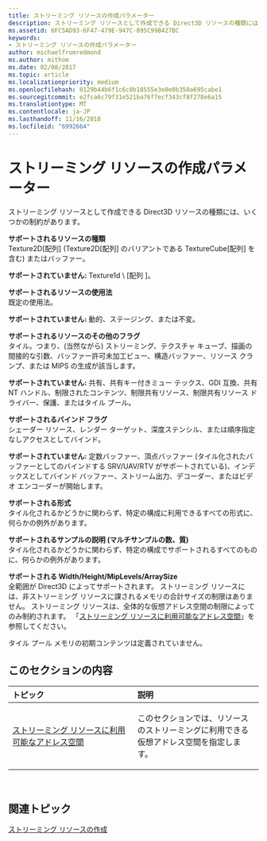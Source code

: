 ```yaml
---
title: ストリーミング リソースの作成パラメーター
description: ストリーミング リソースとして作成できる Direct3D リソースの種類には、いくつかの制約があります。
ms.assetid: 6FC5AD93-6F47-479E-947C-895C99B427BC
keywords:
- ストリーミング リソースの作成パラメーター
author: michaelfromredmond
ms.author: mithom
ms.date: 02/08/2017
ms.topic: article
ms.localizationpriority: medium
ms.openlocfilehash: 0129b44b6f1c6c8b18555e3e0e0b350a695cabe1
ms.sourcegitcommit: e2fca6c79f31e521ba76f7ecf343cf8f278e6a15
ms.translationtype: MT
ms.contentlocale: ja-JP
ms.lasthandoff: 11/16/2018
ms.locfileid: "6992664"
---
```

# <a name="streaming-resource-creation-parameters"></a>ストリーミング リソースの作成パラメーター


ストリーミング リソースとして作成できる Direct3D リソースの種類には、いくつかの制約があります。

<span id="Supported-Resource-Type"></span><span id="supported-resource-type"></span><span id="SUPPORTED-RESOURCE-TYPE"></span>**サポートされるリソースの種類**  
Texture2D\[配列\] (Texture2D\[配列\] のバリアントである TextureCube\[配列\] を含む) またはバッファー。

**サポートされていません:** Texture1d \ [配列 \]。

<span id="Supported-Resource-Usage"></span><span id="supported-resource-usage"></span><span id="SUPPORTED-RESOURCE-USAGE"></span>**サポートされるリソースの使用法**  
既定の使用法。

**サポートされていません:** 動的、ステージング、または不変。

<span id="Supported-Resource-Misc-Flags"></span><span id="supported-resource-misc-flags"></span><span id="SUPPORTED-RESOURCE-MISC-FLAGS"></span>**サポートされるリソースのその他のフラグ**  
タイル。つまり、(当然ながら) ストリーミング、テクスチャ キューブ、描画の間接的な引数、バッファー許可未加工ビュー、構造バッファー、リソース クランプ、または MIPS の生成が該当します。

**サポートされていません:** 共有、共有キー付きミュー テックス、GDI 互換、共有 NT ハンドル、制限されたコンテンツ、制限共有リソース、制限共有リソース ドライバー、保護、またはタイル プール。

<span id="Supported-Bind-Flags"></span><span id="supported-bind-flags"></span><span id="SUPPORTED-BIND-FLAGS"></span>**サポートされるバインド フラグ**  
シェーダー リソース、レンダー ターゲット、深度ステンシル、または順序指定なしアクセスとしてバインド。

**サポートされていません:** 定数バッファー、頂点バッファー (タイル化されたバッファーとしてのバインドする SRV/UAV/RTV がサポートされている)、インデックスとしてバインド バッファー、ストリーム出力、デコーダー、またはビデオ エンコーダーが開始します。

<span id="Supported-Formats"></span><span id="supported-formats"></span><span id="SUPPORTED-FORMATS"></span>**サポートされる形式**  
タイル化されるかどうかに関わらず、特定の構成に利用できるすべての形式に、何らかの例外があります。

<span id="Supported-Sample-Description--Multisample-count--quality-"></span><span id="supported-sample-description--multisample-count--quality-"></span><span id="SUPPORTED-SAMPLE-DESCRIPTION--MULTISAMPLE-COUNT--QUALITY-"></span>**サポートされるサンプルの説明 (マルチサンプルの数、質)**  
タイル化されるかどうかに関わらず、特定の構成でサポートされるすべてのものに、何らかの例外があります。

<span id="Supported-Width-Height-MipLevels-ArraySize"></span><span id="supported-width-height-miplevels-arraysize"></span><span id="SUPPORTED-WIDTH-HEIGHT-MIPLEVELS-ARRAYSIZE"></span>**サポートされる Width/Height/MipLevels/ArraySize**  
全範囲が Direct3D によってサポートされます。 ストリーミング リソースには、非ストリーミング リソースに課されるメモリの合計サイズの制限はありません。 ストリーミング リソースは、全体的な仮想アドレス空間の制限によってのみ制約されます。 「[ストリーミング リソースに利用可能なアドレス空間](address-space-available-for-streaming-resources.md)」を参照してください。

タイル プール メモリの初期コンテンツは定義されていません。

## <a name="span-idin-this-sectionspanin-this-section"></a><span id="in-this-section"></span>このセクションの内容


<table>
<colgroup>
<col width="50%" />
<col width="50%" />
</colgroup>
<thead>
<tr class="header">
<th align="left">トピック</th>
<th align="left">説明</th>
</tr>
</thead>
<tbody>
<tr class="odd">
<td align="left"><p><a href="address-space-available-for-streaming-resources.md">ストリーミング リソースに利用可能なアドレス空間</a></p></td>
<td align="left"><p>このセクションでは、リソースのストリーミングに利用できる仮想アドレス空間を指定します。</p></td>
</tr>
</tbody>
</table>

 

## <a name="span-idrelated-topicsspanrelated-topics"></a><span id="related-topics"></span>関連トピック


[ストリーミング リソースの作成](creating-streaming-resources.md)

 

 




